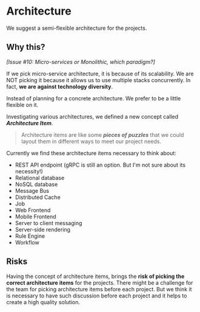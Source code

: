# Architecture

We suggest a semi-flexible architecture for the projects.

## Why this?

_[Issue #10: Micro-services or Monolithic, which paradigm?]_

If we pick micro-service architecture, it is because of its scalability.
We are NOT picking it because it allows us to use multiple stacks concurrently.
In fact, **we are against technology diversity**.

Instead of planning for a concrete architecture. We prefer to be a little flexible on it.

Investigating various architectures, we defined a new concept called _**Architecture Item**_. 
> Architecture items are like some _**pieces of puzzles**_ that we could layout them in different ways to meet our project needs.

Currently we find these architecture items necessary to think about:
- REST API endpoint (gRPC is still an option. But I'm not sure about its necessity!)
- Relational database
- NoSQL database
- Message Bus
- Distributed Cache
- Job
- Web Frontend
- Mobile Frontend
- Server to client messaging
- Server-side rendering
- Rule Engine
- Workflow

## Risks
Having the concept of architecture items, brings the **risk of picking the correct architecture items** for the projects. There might be a challenge for the team for picking architecture items before each project. But we think it is necessary to have such discussion before each project and it helps to create a high quality solution.
